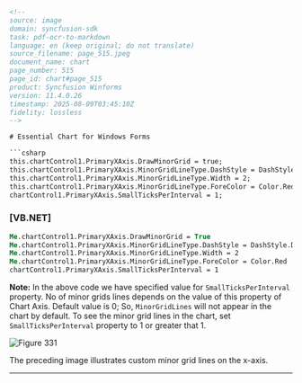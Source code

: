 ```html
<!-- 
source: image
domain: syncfusion-sdk
task: pdf-ocr-to-markdown
language: en (keep original; do not translate)
source_filename: page_515.jpeg
document_name: chart
page_number: 515
page_id: chart#page_515
product: Syncfusion Winforms
version: 11.4.0.26
timestamp: 2025-08-09T03:45:10Z
fidelity: lossless
-->

# Essential Chart for Windows Forms

```csharp
this.chartControl1.PrimaryXAxis.DrawMinorGrid = true;
this.chartControl1.PrimaryXAxis.MinorGridLineType.DashStyle = DashStyle.DashDotDot;
this.chartControl1.PrimaryXAxis.MinorGridLineType.Width = 2;
this.chartControl1.PrimaryXAxis.MinorGridLineType.ForeColor = Color.Red;
chartControl1.PrimaryXAxis.SmallTicksPerInterval = 1;
```

### [VB.NET]

```vb
Me.chartControl1.PrimaryXAxis.DrawMinorGrid = True
Me.chartControl1.PrimaryXAxis.MinorGridLineType.DashStyle = DashStyle.DashDotDot
Me.chartControl1.PrimaryXAxis.MinorGridLineType.Width = 2
Me.chartControl1.PrimaryXAxis.MinorGridLineType.ForeColor = Color.Red
chartControl1.PrimaryXAxis.SmallTicksPerInterval = 1
```

**Note:** In the above code we have specified value for `SmallTicksPerInterval` property. No of minor grids lines depends on the value of this property of Chart Axis. Default value is 0; So, `MinorGridLines` will not appear in the chart by default. To see the minor grid lines in the chart, set `SmallTicksPerInterval` property to 1 or greater that 1.

![Figure 331](https://i.imgur.com/1Xr0s4j.png)

The preceding image illustrates custom minor grid lines on the x-axis.

---

<!-- tags: [syncfusion, windows-forms, chart, essential-chart, minor-grid-lines, x-axis, c#, vb.net] keywords: [syncfusion, windows forms, essential chart, minor grid lines, x-axis, small ticks per interval, dash style, red color, custom lines] -->
```